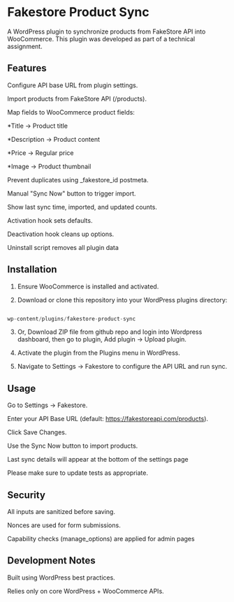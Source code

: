 # Fakestore Product Sync

A WordPress plugin to synchronize products from FakeStore API into WooCommerce.
This plugin was developed as part of a technical assignment.

## Features

Configure API base URL from plugin settings.

Import products from FakeStore API (/products).

Map fields to WooCommerce product fields:

\*Title → Product title

\*Description → Product content

\*Price → Regular price

\*Image → Product thumbnail

Prevent duplicates using \_fakestore_id postmeta.

Manual "Sync Now" button to trigger import.

Show last sync time, imported, and updated counts.

Activation hook sets defaults.

Deactivation hook cleans up options.

Uninstall script removes all plugin data

## Installation

1. Ensure WooCommerce is installed and activated.

2. Download or clone this repository into your WordPress plugins directory:

```python

wp-content/plugins/fakestore-product-sync

```

3. Or, Download ZIP file from github repo and login into Wordpress dashboard, then go to plugin,
   Add plugin → Upload plugin.

4. Activate the plugin from the Plugins menu in WordPress.

5. Navigate to Settings → Fakestore to configure the API URL and run sync.

## Usage

Go to Settings → Fakestore.

Enter your API Base URL (default: https://fakestoreapi.com/products).

Click Save Changes.

Use the Sync Now button to import products.

Last sync details will appear at the bottom of the settings page

Please make sure to update tests as appropriate.

## Security

All inputs are sanitized before saving.

Nonces are used for form submissions.

Capability checks (manage_options) are applied for admin pages

## Development Notes

Built using WordPress best practices.

Relies only on core WordPress + WooCommerce APIs.
